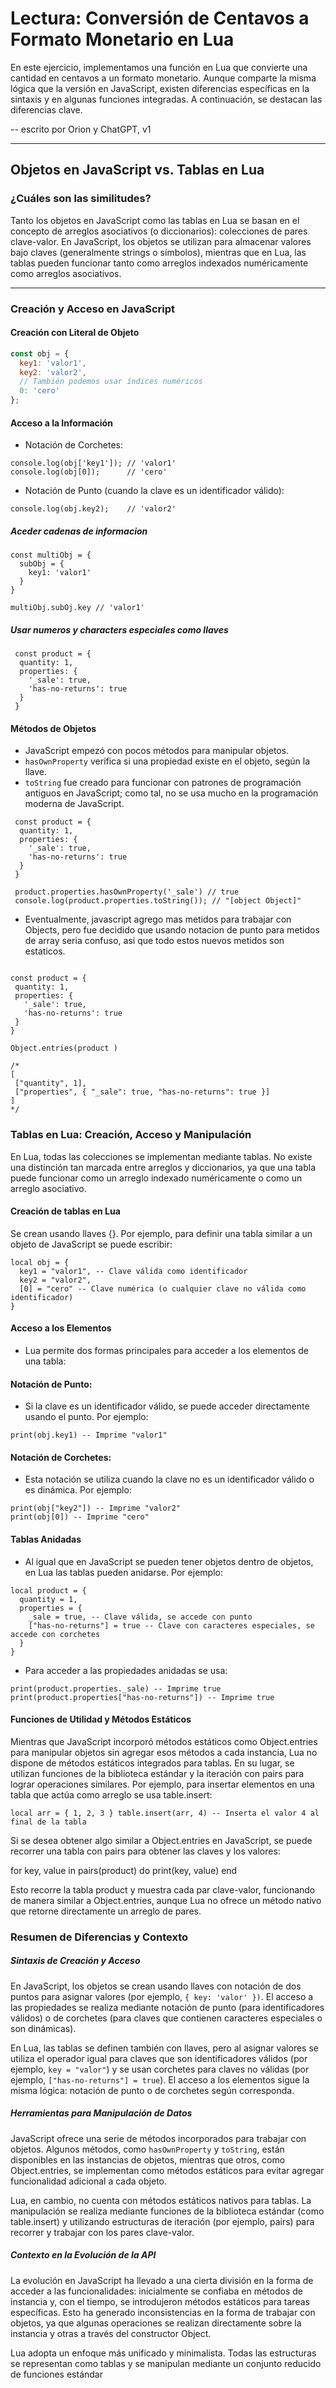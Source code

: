 # Lectura: Conversión de Centavos a Formato Monetario en Lua

En este ejercicio, implementamos una función en Lua que convierte una cantidad en centavos a un formato monetario. Aunque comparte la misma lógica que la versión en JavaScript, existen diferencias específicas en la sintaxis y en algunas funciones integradas. A continuación, se destacan las diferencias clave.

-- escrito por Orion y ChatGPT, v1

---

## Objetos en JavaScript vs. Tablas en Lua

### ¿Cuáles son las similitudes?

Tanto los objetos en JavaScript como las tablas en Lua se basan en el concepto de arreglos asociativos (o diccionarios): colecciones de pares clave-valor. En JavaScript, los objetos se utilizan para almacenar valores bajo claves (generalmente strings o símbolos), mientras que en Lua, las tablas pueden funcionar tanto como arreglos indexados numéricamente como arreglos asociativos.

---

### Creación y Acceso en JavaScript

#### Creación con Literal de Objeto

```javascript
const obj = {
  key1: 'valor1',
  key2: 'valor2',
  // También podemos usar índices numéricos
  0: 'cero'
};
```

#### Acceso a la Información

- Notación de Corchetes:

```
console.log(obj['key1']); // 'valor1'
console.log(obj[0]);      // 'cero'
```

- Notación de Punto (cuando la clave es un identificador válido):

```
console.log(obj.key2);    // 'valor2'
```

##### Aceder cadenas de informacion

```
const multiObj = {
  subObj = {
    key1: 'valor1'
  }
}

multiObj.subOj.key // 'valor1'
```



##### Usar numeros y characters especiales como llaves

```
 const product = {
  quantity: 1,
  properties: {
    '_sale': true,
    'has-no-returns': true
  }
 }
```


#### Métodos de Objetos
- JavaScript empezó con pocos métodos para manipular objetos.
- `hasOwnProperty` verifica si una propiedad existe en el objeto, según la llave.
- `toString` fue creado para funcionar con patrones de programación antiguos en JavaScript; como tal, no se usa mucho en la programación moderna de JavaScript.

```
 const product = {
  quantity: 1,
  properties: {
    '_sale': true,
    'has-no-returns': true
  }
 }

 product.properties.hasOwnProperty('_sale') // true
 console.log(product.properties.toString()); // "[object Object]"
 ```

 - Eventualmente, javascript agrego mas metidos para trabajar con Objects, pero fue decidido que usando notacion de punto para metidos de array seria confuso, asi que todo estos  nuevos metidos son estaticos.

 ```

 const product = {
  quantity: 1,
  properties: {
    '_sale': true,
    'has-no-returns': true
  }
 }
 
 Object.entries(product )

 /*
 [
  ["quantity", 1],
  ["properties", { "_sale": true, "has-no-returns": true }]
]
*/

 ```

### Tablas en Lua: Creación, Acceso y Manipulación

En Lua, todas las colecciones se implementan mediante tablas. No existe una distinción tan marcada entre arreglos y diccionarios, ya que una tabla puede funcionar como un arreglo indexado numéricamente o como un arreglo asociativo.

#### Creación de tablas en Lua
Se crean usando llaves {}. Por ejemplo, para definir una tabla similar a un objeto de JavaScript se puede escribir:

```
local obj = {
  key1 = "valor1", -- Clave válida como identificador
  key2 = "valor2",
  [0] = "cero" -- Clave numérica (o cualquier clave no válida como identificador)
}
```

#### Acceso a los Elementos
- Lua permite dos formas principales para acceder a los elementos de una tabla:

#### Notación de Punto:
- Si la clave es un identificador válido, se puede acceder directamente usando el punto. Por ejemplo:
```
print(obj.key1) -- Imprime "valor1"
```

#### Notación de Corchetes:
- Esta notación se utiliza cuando la clave no es un identificador válido o es dinámica. Por ejemplo:

```
print(obj["key2"]) -- Imprime "valor2"
print(obj[0]) -- Imprime "cero"
```

#### Tablas Anidadas
- Al igual que en JavaScript se pueden tener objetos dentro de objetos, en Lua las tablas pueden anidarse. Por ejemplo:

```
local product = {
  quantity = 1,
  properties = {
    _sale = true, -- Clave válida, se accede con punto
    ["has-no-returns"] = true -- Clave con caracteres especiales, se accede con corchetes
  }
}
```

- Para acceder a las propiedades anidadas se usa: 

```
print(product.properties._sale) -- Imprime true
print(product.properties["has-no-returns"]) -- Imprime true
```

#### Funciones de Utilidad y Métodos Estáticos

Mientras que JavaScript incorporó métodos estáticos como Object.entries para manipular objetos sin agregar esos métodos a cada instancia, Lua no dispone de métodos estáticos integrados para tablas. En su lugar, se utilizan funciones de la biblioteca estándar y la iteración con pairs para lograr operaciones similares. Por ejemplo, para insertar elementos en una tabla que actúa como arreglo se usa table.insert:

```
local arr = { 1, 2, 3 } table.insert(arr, 4) -- Inserta el valor 4 al final de la tabla
```

Si se desea obtener algo similar a Object.entries en JavaScript, se puede recorrer una tabla con pairs para obtener las claves y los valores:

for key, value in pairs(product) do print(key, value) end

Esto recorre la tabla product y muestra cada par clave-valor, funcionando de manera similar a Object.entries, aunque Lua no ofrece un método nativo que retorne directamente un arreglo de pares.

### Resumen de Diferencias y Contexto

##### Sintaxis de Creación y Acceso
En JavaScript, los objetos se crean usando llaves con notación de dos puntos para asignar valores (por ejemplo, `{ key: 'valor' })`. El acceso a las propiedades se realiza mediante notación de punto (para identificadores válidos) o de corchetes (para claves que contienen caracteres especiales o son dinámicas).

En Lua, las tablas se definen también con llaves, pero al asignar valores se utiliza el operador igual para claves que son identificadores válidos (por ejemplo, `key = "valor"`) y se usan corchetes para claves no válidas (por ejemplo, `["has-no-returns"] = true`). El acceso a los elementos sigue la misma lógica: notación de punto o de corchetes según corresponda.

##### Herramientas para Manipulación de Datos
JavaScript ofrece una serie de métodos incorporados para trabajar con objetos. Algunos métodos, como `hasOwnProperty` y `toString`, están disponibles en las instancias de objetos, mientras que otros, como Object.entries, se implementan como métodos estáticos para evitar agregar funcionalidad adicional a cada objeto.

Lua, en cambio, no cuenta con métodos estáticos nativos para tablas. La manipulación se realiza mediante funciones de la biblioteca estándar (como table.insert) y utilizando estructuras de iteración (por ejemplo, pairs) para recorrer y trabajar con los pares clave-valor.

##### Contexto en la Evolución de la API
La evolución en JavaScript ha llevado a una cierta división en la forma de acceder a las funcionalidades: inicialmente se confiaba en métodos de instancia y, con el tiempo, se introdujeron métodos estáticos para tareas específicas. Esto ha generado inconsistencias en la forma de trabajar con objetos, ya que algunas operaciones se realizan directamente sobre la instancia y otras a través del constructor Object.

Lua adopta un enfoque más unificado y minimalista. Todas las estructuras se representan como tablas y se manipulan mediante un conjunto reducido de funciones estándar